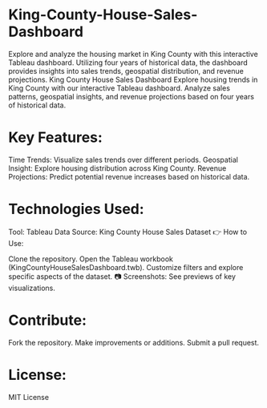 # King-County-House-Sales-Dashboard
Explore and analyze the housing market in King County with this interactive Tableau dashboard. Utilizing four years of historical data, the dashboard provides insights into sales trends, geospatial distribution, and revenue projections.
King County House Sales Dashboard
Explore housing trends in King County with our interactive Tableau dashboard. Analyze sales patterns, geospatial insights, and revenue projections based on four years of historical data.

# Key Features:

Time Trends: Visualize sales trends over different periods.
Geospatial Insight: Explore housing distribution across King County.
Revenue Projections: Predict potential revenue increases based on historical data.

# Technologies Used:

Tool: Tableau
Data Source: King County House Sales Dataset
👉 How to Use:

Clone the repository.
Open the Tableau workbook (KingCountyHouseSalesDashboard.twb).
Customize filters and explore specific aspects of the dataset.
📷 Screenshots: See previews of key visualizations.

# Contribute:

Fork the repository.
Make improvements or additions.
Submit a pull request.
# License:
MIT License
